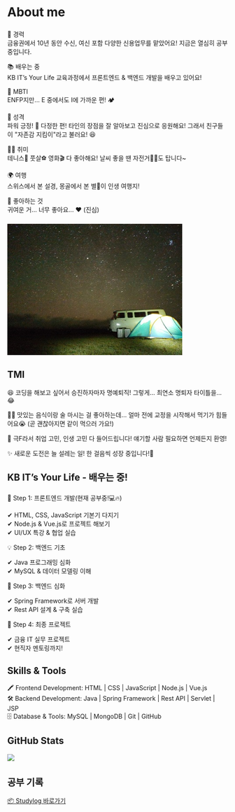 <h1 align="left">About me</h1>

###

<p align="left">💼 경력<br>
금융권에서 10년 동안 수신, 여신 포함 다양한 신용업무를 맡았어요! 지금은 열심히 공부 중입니다.<br>

📚 배우는 중<br>
KB IT’s Your Life 교육과정에서 프론트엔드 & 백엔드 개발을 배우고 있어요!<br>

📸 MBTI<br>
ENFP지만… E 중에서도 I에 가까운 편! 🏕️ <br>

🌟 성격<br>
파워 긍정! 💪 다정한 편! 타인의 장점을 잘 알아보고 진심으로 응원해요! 그래서 친구들이 "자존감 지킴이"라고 불러요! 😆<br>

🚴‍♂️ 취미<br>
테니스🎾 풋살⚽ 영화🎬 다 좋아해요! 날씨 좋을 땐 자전거🚴‍♂️도 탑니다~<br>

🌍 여행<br>
스위스에서 본 설경, 몽골에서 본 별🌠이 인생 여행지!

🐻 좋아하는 것<br>
귀여운 거... 너무 좋아요... ❤️ (진심)

</p>

###

![My Profile Image](assets/star.jpg)

<h2 align="left">TMI</h2>
<p align="left">😆 코딩을 해보고 싶어서 승진하자마자 명예퇴직! 그렇게... 최연소 명퇴자 타이틀을… 😂<br>

🍻🍖 맛있는 음식이랑 술 마시는 걸 좋아하는데… 얼마 전에 교정을 시작해서 먹기가 힘들어요😭 (곧 괜찮아지면 같이 먹으러 가요!)<br>

🌻 극F라서 취업 고민, 인생 고민 다 들어드립니다! 얘기할 사람 필요하면 언제든지 환영!<br>

✨ 새로운 도전은 늘 설레는 일! 한 걸음씩 성장 중입니다!💪</p>

###

<h2 align="left">KB IT’s Your Life - 배우는 중!</h2>

###

<p align="left">📖 Step 1: 프론트엔드 개발(현재 공부중!💻🔥)<br>

✔ HTML, CSS, JavaScript 기본기 다지기<br>
✔ Node.js & Vue.js로 프로젝트 해보기<br>
✔ UI/UX 특강 & 협업 실습<br>

💡 Step 2: 백엔드 기초<br>

✔ Java 프로그래밍 심화<br>
✔ MySQL & 데이터 모델링 이해<br>

🚀 Step 3: 백엔드 심화<br>

✔ Spring Framework로 서버 개발<br>
✔ Rest API 설계 & 구축 실습<br>

🌟 Step 4: 최종 프로젝트<br>

✔ 금융 IT 실무 프로젝트<br>
✔ 현직자 멘토링까지!<br>

###

<h2 align="left">Skills & Tools</h2>
<p align="left">🖍️ Frontend Development: HTML | CSS | JavaScript | Node.js | Vue.js<br>🛠️ Backend Development: Java | Spring Framework | Rest API | Servlet | JSP<br>🗄️ Database & Tools: MySQL | MongoDB | Git | GitHub</p>

###

<h2> GitHub Stats </h2>

![](https://github-readme-stats.vercel.app/api?username=HyeEmpathyDev&theme=default&hide_border=false&include_all_commits=true&count_private=true)

###

<h2 align="left">공부 기록</h2>
<a href="https://github.com/HyeEmpathyDev/Study-log">📦 Studylog 바로가기</a>
